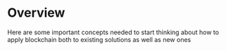 # Overview

Here are some important concepts needed to start thinking about how to apply blockchain both to existing solutions as well as new ones
